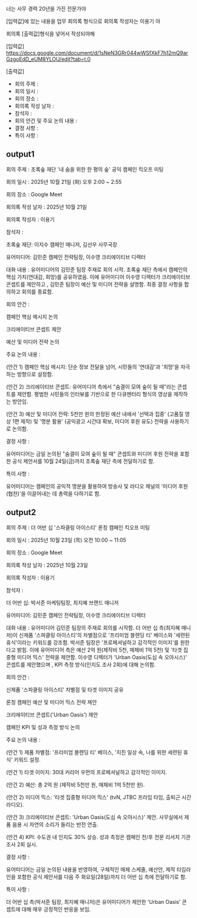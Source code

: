 
너는 사무 경력 20년을 가진 전문가야

[입력값]에 있는 내용을 업무 회의록 형식으로 회의록 작성자는 이용기 야

회의록 [출력값]형식을 넣어서 작성되야해



[입력값] https://docs.google.com/document/d/1sNeN3GRr044wWSfXkF7h12mQ9arGzgoEdD_eUM8YLOU/edit?tab=t.0



[출력값]

- 회의 주제 : 
- 회의 일시 :
- 회의 장소 :
- 회의록 작성 날자 :
- 참석자 :
- 회의 안건 및 주요 논의 내용 :
- 결정 사항 :
- 특이 사항 : 

## output1

회의 주제 : 초록숲 재단 '내 숨을 위한 한 평의 숲' 공익 캠페인 킥오프 미팅 

회의 일시 : 2025년 10월 21일 (화) 오후 2:00 ~ 2:55 

회의 장소 : Google Meet 

회의록 작성 날자 : 2025년 10월 21일

회의록 작성자 : 이용기

참석자 :

초록숲 재단: 이지수 캠페인 매니저, 김선우 사무국장 

유어미디어: 김민준 캠페인 전략팀장, 이수영 크리에이티브 디렉터 

대화 내용 : 유어미디어의 김민준 팀장 주재로 회의 시작. 초록숲 재단 측에서 캠페인의 핵심 가치(연대감, 희망)를 공유하였음. 이에 유어미디어 이수영 디렉터가 크리에이티브 콘셉트를 제안하고 , 김민준 팀장이 예산 및 미디어 전략을 설명함. 최종 결정 사항을 합의하고 회의를 종료함.

회의 안건 :

캠페인 핵심 메시지 논의 

크리에이티브 콘셉트 제안 

예산 및 미디어 전략 논의 

주요 논의 내용 :

(안건 1) 캠페인 핵심 메시지: 단순 정보 전달을 넘어, 시민들의 '연대감'과 '희망'을 자극하는 방향으로 설정함.

(안건 2) 크리에이티브 콘셉트: 유어미디어 측에서 "숨결이 모여 숲이 될 때"라는 콘셉트를 제안함. 평범한 시민들의 인터뷰를 기반으로 한 다큐멘터리 형식의 영상을 제작하는 방안임.

(안건 3) 예산 및 미디어 전략: 5천만 원의 한정된 예산 내에서 '선택과 집중' (고품질 영상 1편 제작) 및 '명분 활용' (공익광고 시간대 확보, 미디어 후원 유도) 전략을 사용하기로 논의함.

결정 사항 :

유어미디어는 금일 논의된 "숨결이 모여 숲이 될 때" 콘셉트와 미디어 후원 전략을 포함한 공식 제안서를 10월 24일(금)까지 초록숲 재단 측에 전달하기로 함.

특이 사항 :

유어미디어는 캠페인의 공익적 명분을 활용하여 방송사 및 라디오 채널의 '미디어 후원(협찬)'을 이끌어내는 데 총력을 다하기로 함.

## output2

회의 주제 : 더 어반 십 '스파클링 아이스티' 론칭 캠페인 킥오프 미팅 

회의 일시 : 2025년 10월 23일 (목) 오전 10:00 ~ 11:05 

회의 장소 : Google Meet 

회의록 작성 날자 : 2025년 10월 23일

회의록 작성자 : 이용기

참석자 :

더 어반 십: 박서준 마케팅팀장, 최지혜 브랜드 매니저 

유어미디어: 김민준 캠페인 전략팀장, 이수영 크리에이티브 디렉터 

대화 내용 : 유어미디어 김민준 팀장의 주재로 회의를 시작함. 더 어반 십 측(최지혜 매니저)이 신제품 '스파클링 아이스티'의 차별점으로 '프리미엄 블렌딩 티' 베이스와 '세련된 휴식'이라는 키워드를 강조함. 박서준 팀장은 '프로페셔널하고 감각적인 이미지'를 원한다고 밝힘. 이에 유어미디어 측은 예산 2억 원(제작비 5천, 매체비 1억 5천) 및 '타겟 집중형 미디어 믹스' 전략을 제안함. 이수영 디렉터가 'Urban Oasis(도심 속 오아시스)' 콘셉트를 제안했으며 , KPI 측정 방식(인지도 조사 2회)에 대해 논의함.

회의 안건 :

신제품 '스파클링 아이스티' 차별점 및 타겟 이미지 공유

론칭 캠페인 예산 및 미디어 믹스 전략 제안

크리에이티브 콘셉트('Urban Oasis') 제안

캠페인 KPI 및 성과 측정 방식 논의

주요 논의 내용 :

(안건 1) 제품 차별점: '프리미엄 블렌딩 티' 베이스, '지친 일상 속, 나를 위한 세련된 휴식' 키워드 설정.

(안건 1) 타겟 이미지: 30대 커리어 우먼의 프로페셔널하고 감각적인 이미지.

(안건 2) 예산: 총 2억 원 (제작비 5천만 원, 매체비 1억 5천만 원).

(안건 2) 미디어 믹스: '타겟 집중형 미디어 믹스' (tvN, JTBC 프라임 타임, 출퇴근 시간 라디오).

(안건 3) 크리에이티브 콘셉트: 'Urban Oasis(도심 속 오아시스)' 제안. 사무실에서 제품 음용 시 자연의 소리가 들리는 반전 연출.

(안건 4) KPI: 수도권 내 인지도 30% 상승. 성과 측정은 캠페인 전/후 전문 리서치 기관 조사 2회 실시.

결정 사항 :

유어미디어는 금일 논의된 내용을 반영하여, 구체적인 매체 스케줄, 예산안, 제작 타임라인을 포함한 공식 제안서를 다음 주 화요일(28일)까지 더 어반 십 측에 전달하기로 함.

특이 사항 :

더 어반 십 측(박서준 팀장, 최지혜 매니저)은 유어미디어가 제안한 'Urban Oasis' 콘셉트에 대해 매우 긍정적인 반응을 보임.